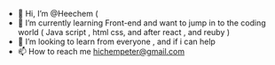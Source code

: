 - 👋 Hi, I’m @Heechem
(
- 🌱 I’m currently learning Front-end and want to jump in to the coding world ( Java script , html css, and after react , and reuby )
- 💞️ I’m looking to learn from everyone , and if i can help 
- 📫 How to reach me hichempeter@gmail.com

<!---
Heechem/Heechem is a ✨ special ✨ repository because its `README.md` (this file) appears on your GitHub profile.
You can click the Preview link to take a look at your changes.
--->
